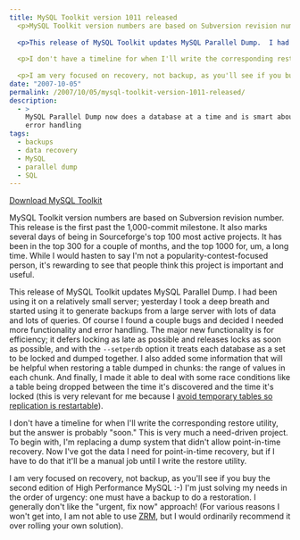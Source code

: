 ```yaml
---
title: MySQL Toolkit version 1011 released
  <p>MySQL Toolkit version numbers are based on Subversion revision number. This release is the first past the 1,000-commit milestone. It also marks several days of being in Sourceforge's top 100 most active projects.  It has been in the top 300 for a couple of months, and the top 1000 for, um, a long time.  While I would hasten to say I'm not a popularity-contest-focused person, it's rewarding to see that people think this project is important and useful.</p>
   
  <p>This release of MySQL Toolkit updates MySQL Parallel Dump.  I had been using it on a relatively small server; yesterday I took a deep breath and started using it to generate backups from a large server with lots of data and lots of queries.  Of course I found a couple bugs and decided I needed more functionality and error handling.  The major new functionality is for efficiency; it defers locking as late as possible and releases locks as soon as possible, and with the <code>--setperdb</code> option it treats each database as a set to be locked and dumped together.  I also added some information that will be helpful when restoring a table dumped in chunks: the range of values in each chunk.  And finally, I made it able to deal with some race conditions like a table being dropped between the time it's discovered and the time it's locked (this is very relevant for me because I <a href="http://www.xaprb.com/blog/2007/05/11/how-to-eliminate-temporary-tables-in-mysql/">avoid temporary tables so replication is restartable</a>).</p>
  
  <p>I don't have a timeline for when I'll write the corresponding restore utility, but the answer is probably "soon."  This is very much a need-driven project.  To begin with, I'm replacing a dump system that didn't allow point-in-time recovery.  Now I've got the data I need for point-in-time recovery, but if I have to do that it'll be a manual job until I write the restore utility.</p>
  
  <p>I am very focused on recovery, not backup, as you'll see if you buy the second edition of High Performance MySQL :-)  I'm just solving my needs in the order of urgency: one must have a backup to do a restoration.  I generally don't like the "urgent, fix now" approach!  (For various reasons I won't get into, I am not able to use <a href="http://www.zmanda.com/">ZRM</a>, but I would ordinarily recommend it over rolling your own solution).</p>
date: "2007-10-05"
permalink: /2007/10/05/mysql-toolkit-version-1011-released/
description:
  - >
    MySQL Parallel Dump now does a database at a time and is smart about locking and
    error handling
tags:
  - backups
  - data recovery
  - MySQL
  - parallel dump
  - SQL
---
```

<p class="download">
  <a href="http://code.google.com/p/maatkit/">Download MySQL Toolkit</a>
</p>

MySQL Toolkit version numbers are based on Subversion revision number. This release is the first past the 1,000-commit milestone. It also marks several days of being in Sourceforge's top 100 most active projects. It has been in the top 300 for a couple of months, and the top 1000 for, um, a long time. While I would hasten to say I'm not a popularity-contest-focused person, it's rewarding to see that people think this project is important and useful.

This release of MySQL Toolkit updates MySQL Parallel Dump. I had been using it on a relatively small server; yesterday I took a deep breath and started using it to generate backups from a large server with lots of data and lots of queries. Of course I found a couple bugs and decided I needed more functionality and error handling. The major new functionality is for efficiency; it defers locking as late as possible and releases locks as soon as possible, and with the `--setperdb` option it treats each database as a set to be locked and dumped together. I also added some information that will be helpful when restoring a table dumped in chunks: the range of values in each chunk. And finally, I made it able to deal with some race conditions like a table being dropped between the time it's discovered and the time it's locked (this is very relevant for me because I [avoid temporary tables so replication is restartable][1]).

I don't have a timeline for when I'll write the corresponding restore utility, but the answer is probably "soon." This is very much a need-driven project. To begin with, I'm replacing a dump system that didn't allow point-in-time recovery. Now I've got the data I need for point-in-time recovery, but if I have to do that it'll be a manual job until I write the restore utility.

I am very focused on recovery, not backup, as you'll see if you buy the second edition of High Performance MySQL :-) I'm just solving my needs in the order of urgency: one must have a backup to do a restoration. I generally don't like the "urgent, fix now" approach! (For various reasons I won't get into, I am not able to use [ZRM][2], but I would ordinarily recommend it over rolling your own solution).

 [1]: http://www.xaprb.com/blog/2007/05/11/how-to-eliminate-temporary-tables-in-mysql/
 [2]: http://www.zmanda.com/
